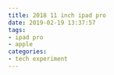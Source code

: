 ```yaml
---
title: 2018 11 inch ipad pro
date: 2019-02-19 13:37:57
tags:
- ipad pro
- apple
categories:
- tech experiment
---
```


